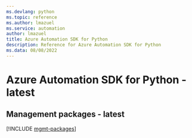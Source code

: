 ```yaml
---
ms.devlang: python
ms.topic: reference
ms.author: lmazuel
ms.service: automation
author: lmazuel
title: Azure Automation SDK for Python
description: Reference for Azure Automation SDK for Python
ms.data: 08/08/2022
---
```

# Azure Automation SDK for Python - latest

## Management packages - latest
[!INCLUDE [mgmt-packages](automation-mgmt-index.md)]